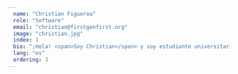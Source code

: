 ```yaml
---
  name: "Christian Figueroa"
  role: "Software"
  email: "christian@firstgenfirst.org"
  image: "christian.jpg"
  index: 1
  bio: "¡Hola! <span>Soy Christian</span> y soy estudiante universitario en Stanford y estudio Ciencias de la Computación y Biología. Crecí como estudiante de primera generación en Wasco, CA. Me uní a FGF porque sé lo difícil que es navegar por algo tan nuevo y aterrador como la universidad, y quiero ayudar a otros estudiantes de primera generación que sienten lo mismo."
  lang: "es"
  ordering: 3
---
```

